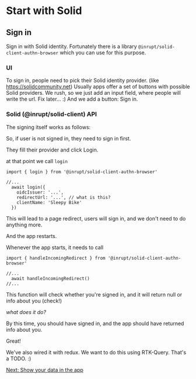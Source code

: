# Start with Solid

## Sign in

Sign in with Solid identity. Fortunately there is a library `@inrupt/solid-client-authn-browser` which you can use for this purpose.

### UI

To sign in, people need to pick their Solid identity provider. (like https://solidcommunity.net) Usually apps offer a set of buttons with possible Solid providers. We rush, so we just add an input field, where people will write the url. Fix later... :) And we add a button: Sign in.



### Solid (@inrupt/solid-client) API

The signing itself works as follows:

So, if user is not signed in, they need to sign in first.

They fill their provider and click Login.

at that point we call `login`

```
import { login } from '@inrupt/solid-client-authn-browser'

//...
  await login({
    oidcIssuer: '...',
    redirectUrl: '...', // what is this?
    clientName: 'Sleepy Bike'
  })
```

This will lead to a page redirect, users will sign in, and we don't need to do anything more.

And the app restarts.

Whenever the app starts, it needs to call

```tsx
import { handleIncomingRedirect } from '@inrupt/solid-client-authn-browser'

//...
  await handleIncomingRedirect()
//...
```

This function will check whether you're signed in, and it will return null or info about you (check!)

_what does it do?_

By this time, you should have signed in, and the app should have returned info about you.

Great!

We've also wired it with redux. We want to do this using RTK-Query. That's a TODO. :)

[Next: Show your data in the app](my-profile.md)
